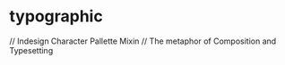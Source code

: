 typographic
===========

// Indesign Character Pallette Mixin
// The metaphor of Composition and Typesetting